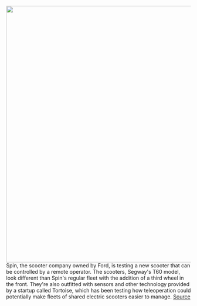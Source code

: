 <img src='https://cdn.vox-cdn.com/thumbor/mkTdnoPH-FaaYT1yXsR6YZeDCcQ=/0x0:505x337/1200x0/filters:focal(0x0:505x337):no_upscale()/cdn.vox-cdn.com/uploads/chorus_asset/file/22262917/1_5BC2KQ_HTjEr__VJV_bXTQ.png' width='700px' /><br/>
Spin, the scooter company owned by Ford, is testing a new scooter that can be controlled by a remote operator. The scooters, Segway's T60 model, look different than Spin's regular fleet with the addition of a third wheel in the front. They're also outfitted with sensors and other technology provided by a startup called Tortoise, which has been testing how teleoperation could potentially make fleets of shared electric scooters easier to manage.
<a href='https://www.theverge.com/2021/1/27/22252156/spin-scooter-remote-control-tortoise-segway'> Source <a/>